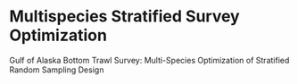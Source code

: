 # Multispecies Stratified Survey Optimization
Gulf of Alaska Bottom Trawl Survey: Multi-Species Optimization of Stratified Random Sampling Design
